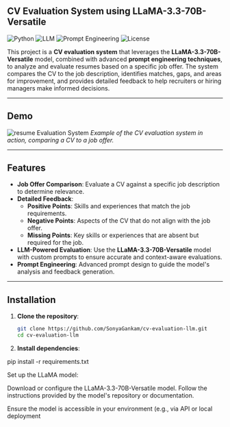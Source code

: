 ## CV Evaluation System using LLaMA-3.3-70B-Versatile

![Python](https://img.shields.io/badge/Python-3.8%2B-blue)
![LLM](https://img.shields.io/badge/LLM-LLaMA--3.3--70B--Versatile-green)
![Prompt Engineering](https://img.shields.io/badge/Prompt%20Engineering-Advanced-yellow)
![License](https://img.shields.io/badge/License-MIT-orange)

This project is a **CV evaluation system** that leverages the **LLaMA-3.3-70B-Versatile** model, combined with advanced **prompt engineering techniques**, to analyze and evaluate resumes based on a specific job offer. The system compares the CV to the job description, identifies matches, gaps, and areas for improvement, and provides detailed feedback to help recruiters or hiring managers make informed decisions.

---

## Demo

![resume Evaluation System](resume_evaluation.gif)
*Example of the CV evaluation system in action, comparing a CV to a job offer.*

---

## Features

- **Job Offer Comparison**: Evaluate a CV against a specific job description to determine relevance.
- **Detailed Feedback**:
  - **Positive Points**: Skills and experiences that match the job requirements.
  - **Negative Points**: Aspects of the CV that do not align with the job offer.
  - **Missing Points**: Key skills or experiences that are absent but required for the job.
- **LLM-Powered Evaluation**: Use the **LLaMA-3.3-70B-Versatile** model with custom prompts to ensure accurate and context-aware evaluations.
- **Prompt Engineering**: Advanced prompt design to guide the model's analysis and feedback generation.


---

## Installation

1. **Clone the repository**:
   ```bash
   git clone https://github.com/SonyaGankam/cv-evaluation-llm.git
   cd cv-evaluation-llm

2. **Install dependencies**:

pip install -r requirements.txt

Set up the LLaMA model:

Download or configure the LLaMA-3.3-70B-Versatile model. Follow the instructions provided by the model's repository or documentation.

Ensure the model is accessible in your environment (e.g., via API or local deployment






















   
